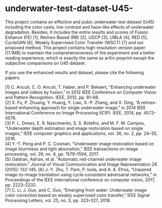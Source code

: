 # underwater-test-dataset-U45-
This project contains an effective and pubic underwater test dataset (U45) including the color casts, low contrast and haze-like effects of underwater degradation. Besides, it includes the entire results and scores of Fusion Enhance (FE) [1], Retinex-Based (RB) [2], UDCP [3], UIBLA [4], RED [5], CycleGAN [6], Weakly Supervised Color Transfer (WSCT) [7] and our proposed method. This project contains high-resolution version paper (11.1MB) to maintain the comprehensiveness of the experiment and a better reading experience, which is exactly the same as arXiv preprint except the subjective comparisons on U45 dataset.

If you use the enhanced results and dataset, please cite the following papers:

[1] C. Ancuti, C. O. Ancuti, T. Haber, and P. Bekaert, “Enhancing underwater images and videos by fusion,” in 2012 IEEE Conference on Computer Vision and Pattern Recognition. IEEE, 2012, pp. 81–88.  
[2] X. Fu, P. Zhuang, Y. Huang, Y. Liao, X.-P. Zhang, and X. Ding, “A retinex-based enhancing approach for single underwater image,” in 2014 IEEE International Conference on Image Processing (ICIP). IEEE, 2014, pp. 4572–4576.   
[3] P. L. Drews, E. R. Nascimento, S. S. Botelho, and M. F. M. Campos, “Underwater depth estimation and image restoration based on single images,” IEEE computer graphics and applications, vol. 36, no. 2, pp. 24–35, 2016.   
[4] Y.-T. Peng and P. C. Cosman, “Underwater image restoration based on image blurriness and light absorption,” IEEE transactions on image processing, vol. 26, no. 4, pp. 1579–1594, 2017.   
[5] Galdran, Adrian, et al. "Automatic red-channel underwater image restoration." Journal of Visual Communication and Image Representation 26 (2015): 132-145. 
[6] J.-Y. Zhu, T. Park, P. Isola, and A. A. Efros, “Unpaired image-to-image translation using cycle-consistent adversarial networks,” in Proceedings of the IEEE international conference on computer vision, 2017, pp. 2223–2232.   
[7] C. Li, J. Guo, and C. Guo, “Emerging from water: Underwater image color correction based on weakly supervised color transfer,” IEEE Signal Processing Letters, vol. 25, no. 3, pp. 323–327, 2018.
